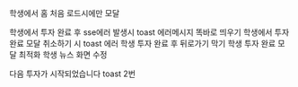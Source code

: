 
학생에서 홈 처음 로드시에만 모달

학생에서 투자 완료 후 sse에러 발생시 toast 에러메시지 똑바로 띄우기
학생에서 투자 완료 모달 취소하기 시 toast 에러
학생 투자 완료 후 뒤로가기 막기
학생 투자 완료 모달 최적화
학생 뉴스 화면 수정 

다음 투자가 시작되었습니다 toast 2번